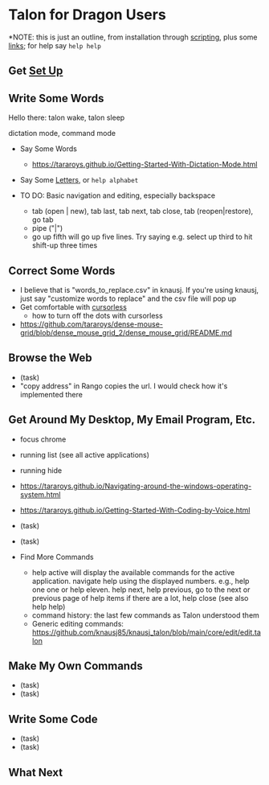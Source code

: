 # Talon for Dragon Users

*NOTE: this is just an outline, from installation through [scripting](basics-commands/scripting-talon.md), plus some [links](help/links.md); for help say `help help`

## Get [Set Up](install/get-setup.md)

## Write Some Words
Hello there: talon wake, talon sleep

dictation mode, command mode

- Say Some Words
  - https://tararoys.github.io/Getting-Started-With-Dictation-Mode.html


- Say Some  [Letters](basics-write/Alphabet.md), or  `help alphabet`
- TO DO: Basic navigation and editing, especially backspace
  - tab (open | new), tab last, tab next, tab close, tab (reopen|restore), go tab <number>
  - pipe ("|")
  - go up fifth will go up five lines. Try saying e.g. select up third to hit shift-up three times


## Correct Some Words

- I believe that is "words_to_replace.csv" in knausj. If you're using knausj, just say "customize words to replace" and the csv file will pop up
- Get comfortable with [cursorless](basics-write/cursorless.md)
  - how to turn off the dots with cursorless
- https://github.com/tararoys/dense-mouse-grid/blob/dense_mouse_grid_2/dense_mouse_grid/README.md

## Browse the Web

- (task)
- "copy address" in Rango copies the url. I would check how it's implemented there

## Get Around My Desktop,   My Email Program, Etc.
- focus chrome
- running list         (see all active applications)
- running hide 
- https://tararoys.github.io/Navigating-around-the-windows-operating-system.html
- https://tararoys.github.io/Getting-Started-With-Coding-by-Voice.html

- (task)
- (task)
- Find More Commands
  - help active will display the available commands for the active application. navigate help using the displayed numbers. e.g., help one one or help eleven.  help next, help previous, go to the next or previous page of help items if there are a lot, help close (see also help help)
  - command history: the last few commands as Talon understood them
  - Generic editing commands: https://github.com/knausj85/knausj_talon/blob/main/core/edit/edit.talon


## Make My Own Commands

- (task)
- (task)

## Write Some Code

- (task)
- (task)

## What Next


